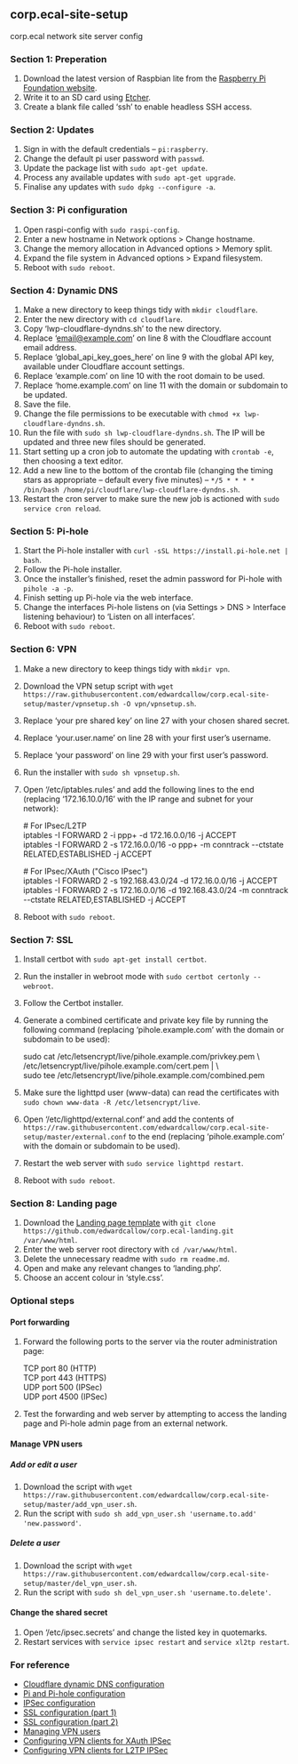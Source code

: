 corp.ecal-site-setup
--
corp.ecal network site server config

### Section 1: Preperation
1. Download the latest version of Raspbian lite from the [Raspberry Pi Foundation website](https://www.raspberrypi.org/downloads/raspbian/).
2. Write it to an SD card using [Etcher](https://www.balena.io/etcher/).
3. Create a blank file called ‘ssh’ to enable headless SSH access.

### Section 2: Updates
1. Sign in with the default credentials – `pi:raspberry`.
2. Change the default pi user password with `passwd`.
3. Update the package list with `sudo apt-get update`.
4. Process any available updates with `sudo apt-get upgrade`.
5. Finalise any updates with `sudo dpkg --configure -a`.

### Section 3: Pi configuration
1. Open raspi-config with `sudo raspi-config`.
2. Enter a new hostname in Network options > Change hostname.
3. Change the memory allocation in Advanced options > Memory split.
4. Expand the file system in Advanced options > Expand filesystem.
5. Reboot with `sudo reboot`.

### Section 4: Dynamic DNS
1. Make a new directory to keep things tidy with `mkdir cloudflare`.
2. Enter the new directory with `cd cloudflare`.
2. Copy ‘lwp-cloudflare-dyndns.sh’ to the new directory.
3. Replace ‘email@example.com’ on line 8 with the Cloudflare account email address.
4. Replace ‘global_api_key_goes_here’ on line 9 with the global API key, available under Cloudflare account settings.
5. Replace ‘example.com’ on line 10 with the root domain to be used.
6. Replace ‘home.example.com’ on line 11 with the domain or subdomain to be updated.
7. Save the file.
8. Change the file permissions to be executable with `chmod +x lwp-cloudflare-dyndns.sh`.
9. Run the file with `sudo sh lwp-cloudflare-dyndns.sh`. The IP will be updated and three new files should be generated.
10. Start setting up a cron job to automate the updating with `crontab -e`, then choosing a text editor.
11. Add a new line to the bottom of the crontab file (changing the timing stars as appropriate – default every five minutes) – `*/5 * * * * /bin/bash /home/pi/cloudflare/lwp-cloudflare-dyndns.sh`.
12. Restart the cron server to make sure the new job is actioned with `sudo service cron reload`.

### Section 5: Pi-hole
1. Start the Pi-hole installer with `curl -sSL https://install.pi-hole.net | bash`.
2. Follow the Pi-hole installer.
3. Once the installer’s finished, reset the admin password for Pi-hole with `pihole -a -p`.
4. Finish setting up Pi-hole via the web interface.
5. Change the interfaces Pi-hole listens on (via Settings > DNS > Interface listening behaviour) to ‘Listen on all interfaces’.
6. Reboot with `sudo reboot`.

### Section 6: VPN
1. Make a new directory to keep things tidy with `mkdir vpn`.
2. Download the VPN setup script with `wget https://raw.githubusercontent.com/edwardcallow/corp.ecal-site-setup/master/vpnsetup.sh -O vpn/vpnsetup.sh`.
3. Replace ‘your pre shared key’ on line 27 with your chosen shared secret. 
4. Replace ‘your.user.name’ on line 28 with your first user’s username.
5. Replace ‘your password’ on line 29 with your first user’s password.
6. Run the installer with `sudo sh vpnsetup.sh`.
7. Open ‘/etc/iptables.rules’ and add the following lines to the end (replacing ‘172.16.10.0/16’ with the IP range and subnet for your network):

	\# For IPsec/L2TP  
	iptables -I FORWARD 2 -i ppp+ -d 172.16.0.0/16 -j ACCEPT  
	iptables -I FORWARD 2 -s 172.16.0.0/16 -o ppp+ -m conntrack --ctstate RELATED,ESTABLISHED -j ACCEPT  
	
	\# For IPsec/XAuth ("Cisco IPsec")  
	iptables -I FORWARD 2 -s 192.168.43.0/24 -d 172.16.0.0/16 -j ACCEPT  
	iptables -I FORWARD 2 -s 172.16.0.0/16 -d 192.168.43.0/24 -m conntrack --ctstate RELATED,ESTABLISHED -j ACCEPT  

7. Reboot with `sudo reboot`.

### Section 7: SSL
1. Install certbot with `sudo apt-get install certbot`.
2. Run the installer in webroot mode with `sudo certbot certonly --webroot`.
3. Follow the Certbot installer.
4. Generate a combined certificate and private key file by running the following command (replacing ‘pihole.example.com’ with the domain or subdomain to be used):

	sudo cat /etc/letsencrypt/live/pihole.example.com/privkey.pem \  
	/etc/letsencrypt/live/pihole.example.com/cert.pem | \  
	sudo tee /etc/letsencrypt/live/pihole.example.com/combined.pem

5. Make sure the lighttpd user (www-data) can read the certificates with `sudo chown www-data -R /etc/letsencrypt/live`.
6. Open ‘/etc/lighttpd/external.conf’ and add the contents of `https://raw.githubusercontent.com/edwardcallow/corp.ecal-site-setup/master/external.conf` to the end (replacing ‘pihole.example.com’ with the domain or subdomain to be used).
7. Restart the web server with `sudo service lighttpd restart`.
8. Reboot with `sudo reboot`.

### Section 8: Landing page
1. Download the [Landing page template](https://github.com/edwardcallow/corp.ecal-landing) with `git clone https://github.com/edwardcallow/corp.ecal-landing.git /var/www/html`.
2. Enter the web server root directory with `cd /var/www/html`.
3. Delete the unnecessary readme with `sudo rm readme.md`.
4. Open and make any relevant changes to ‘landing.php’.
5. Choose an accent colour in ‘style.css’.

### Optional steps

#### Port forwarding
1. Forward the following ports to the server via the router administration page:

	TCP port 80 (HTTP)  
	TCP port 443 (HTTPS)  
	UDP port 500 (IPSec)  
	UDP port 4500 (IPSec)  

2. Test the forwarding and web server by attempting to access the landing page and Pi-hole admin page from an external network.

#### Manage VPN users

##### Add or edit a user
1. Download the script with `wget https://raw.githubusercontent.com/edwardcallow/corp.ecal-site-setup/master/add_vpn_user.sh`.
2. Run the script with `sudo sh add_vpn_user.sh 'username.to.add' 'new.password'`.

##### Delete a user
1. Download the script with `wget https://raw.githubusercontent.com/edwardcallow/corp.ecal-site-setup/master/del_vpn_user.sh`.
2. Run the script with `sudo sh del_vpn_user.sh 'username.to.delete'`.

#### Change the shared secret
1. Open ‘/etc/ipsec.secrets’ and change the listed key in quotemarks.
2. Restart services with `service ipsec restart` and `service xl2tp restart`.

### For reference
- [Cloudflare dynamic DNS configuration](https://letswp.io/cloudflare-as-dynamic-dns-raspberry-pi/)
- [Pi and Pi-hole configuration](https://gist.github.com/bnutz/89eabf55335869444b61060e18cea4e5)
- [IPSec configuration](https://github.com/hwdsl2/setup-ipsec-vpn)
- [SSL configuration (part 1)](https://certbot.eff.org/lets-encrypt/debianbuster-other)
- [SSL configuration (part 2)](https://discourse.pi-hole.net/t/enabling-https-for-your-pi-hole-web-interface/5771)
- [Managing VPN users](https://github.com/hwdsl2/setup-ipsec-vpn/blob/master/docs/manage-users.md)
- [Configuring VPN clients for XAuth IPSec](https://github.com/hwdsl2/setup-ipsec-vpn/blob/master/docs/clients-xauth.md)
- [Configuring VPN clients for L2TP IPSec](https://github.com/hwdsl2/setup-ipsec-vpn/blob/master/docs/clients.md)